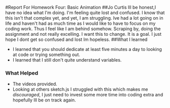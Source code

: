 #Report For Homework Four: Basic Animation
##Jo Curtis
Ill be honest,I have no idea what I'm doing. I'm feeling quite lost and confused. I know that this isn't that complex yet, and yet, I am struggling. Ive had a lot going on in life and haven't had as much time as I would like to have to focus on my coding work. Thus I feel like I am behind somehow. Scraping by, doing the assignment and not really excelling. I want this to change. It is a goal. I just hope I dont get so confused and lost Im hopeless.
##What I learned
  - I learned that you should dedicate at least five minutes a day to looking at code or trying something out.
  - I learned that I still don't quite understand variables.
### What Helped
  - The videos provided.
  - Looking at others sketch.js
 I struggled with this which makes me _discouraged_, I just need to invest some more time into coding extra and hopefully Ill be on track again.
